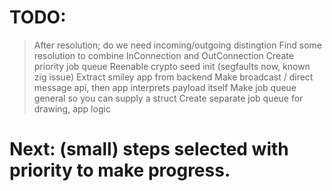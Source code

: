 # TODO:
> After resolution; do we need incoming/outgoing distingtion
> Find some resolution to combine InConnection and OutConnection
> Create priority job queue
> Reenable crypto seed init (segfaults now, known zig issue)
> Extract smiley app from backend
  > Make broadcast / direct message api, then app interprets payload itself
  > Make job queue general so you can supply a struct
  > Create separate job queue for drawing, app logic

# Next: (small) steps selected with priority to make progress.
